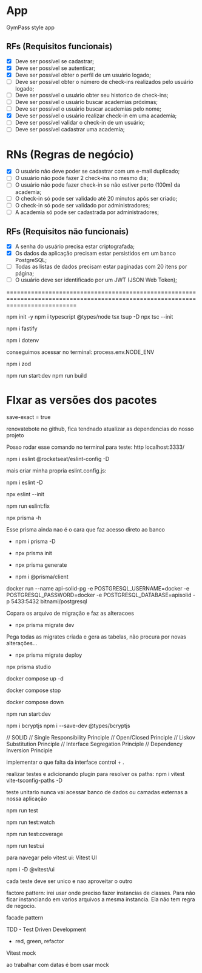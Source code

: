 # App

GymPass style app

## RFs (Requisitos funcionais)

- [x] Deve ser possível se cadastrar;
- [x] Deve ser possível se autenticar;
- [x] Deve ser possível obter o perfil de um usuário logado;
- [ ] Deve ser possível obter o número de check-ins realizados pelo usuário logado;
- [ ] Deve ser possível o usuário obter seu historico de check-ins;
- [ ] Deve ser possível o usuário buscar academias próximas;
- [ ] Deve ser possível o usuário buscar academias pelo nome;
- [x] Deve ser possível o usuário realizar check-in em uma academia;
- [ ] Deve ser possível validar o check-in de um usuário;
- [ ] Deve ser possível cadastrar uma academia;

# RNs (Regras de negócio)

- [x] O usuário não deve poder se cadastrar com um e-mail duplicado;
- [ ] O usuário não pode fazer 2 check-ins no mesmo dia;
- [ ] O usuário não pode fazer check-in se não estiver perto (100m) da academia;
- [ ] O check-in só pode ser validado até 20 minutos após ser criado;
- [ ] O check-in só pode ser validado por administradores;
- [ ] A academia só pode ser cadastrada por administradores;

## RFs (Requisitos não funcionais)

- [x] A senha do usuário precisa estar criptografada;
- [x] Os dados da aplicação precisam estar persistidos em um banco PostgreSQL;
- [ ] Todas as listas de dados precisam estar paginadas com 20 itens por página;
- [ ] O usuário deve ser identificado por um JWT (JSON Web Token);

================================================================================================================================

npm init -y
npm i typescript @types/node tsx tsup -D
npx tsc --init

npm i fastify

npm i dotenv

conseguimos acessar no terminal: process.env.NODE_ENV

npm i zod

npm run start:dev
npm run build

# FIxar as versões dos pacotes

save-exact = true

renovatebote no github, fica tendnado atualizar as dependencias do nosso projeto

Posso rodar esse comando no terminal para teste: http localhost:3333/

npm i eslint @rocketseat/eslint-config -D

mais criar minha propria eslint.config.js:

npm i eslint -D

npx eslint --init

npm run eslint:fix

npx prisma -h

Esse prisma ainda nao é o cara que faz acesso direto ao banco

- npm i prisma -D

- npx prisma init

- npx prisma generate

- npm i @prisma/client

docker run --name api-solid-pg -e POSTGRESQL_USERNAME=docker -e POSTGRESQL_PASSWORD=docker -e POSTGRESQL_DATABASE=apisolid -p 5433:5432 bitnami/postgresql

Copara os arquivo de migração e faz as alteracoes

- npx prisma migrate dev

Pega todas as migrates criada e gera as tabelas, não procura por novas alterações...

- npx prisma migrate deploy

npx prisma studio

docker compose up -d

docker compose stop

docker compose down

npm run start:dev

npm i bcryptjs
npm i --save-dev @types/bcryptjs

// SOLID
// Single Responsibility Principle
// Open/Closed Principle
// Liskov Substitution Principle
// Interface Segregation Principle
// Dependency Inversion Principle

implementar o que falta da interface
control + .

realizar testes e adicionando plugin para resolver os paths:
npm i vitest vite-tsconfig-paths -D

teste unitario nunca vai acessar banco de dados ou camadas externas a nossa aplicação

npm run test

npm run test:watch

npm run test:coverage

npm run test:ui

para navegar pelo vitest ui:
Vitest UI

npm i -D @vitest/ui

cada teste deve ser unico e nao aproveitar o outro

factore pattern: irei usar onde preciso fazer instancias de classes. Para não ficar instanciando em varios arquivos a mesma instancia. Ela não tem regra de negocio.

facade pattern

TDD - Test Driven Development

- red, green, refactor

Vitest mock

ao trabalhar com datas é bom usar mock
